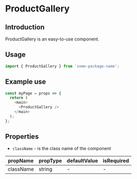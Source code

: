# ProductGallery

<!-- STORY -->

## Introduction

ProductGallery is an easy-to-use component.

## Usage

```javascript
import { ProductGallery } from 'some-package-name';
```

## Example use

```javascript
const myPage = props => {
  return (
    <main>
      <ProductGallery />
    </main>
  );
};
```

## Properties

- `className` - is the class name of the component

| propName  | propType | defaultValue | isRequired |
| --------- | -------- | ------------ | ---------- |
| className | string   | -            | -          |
